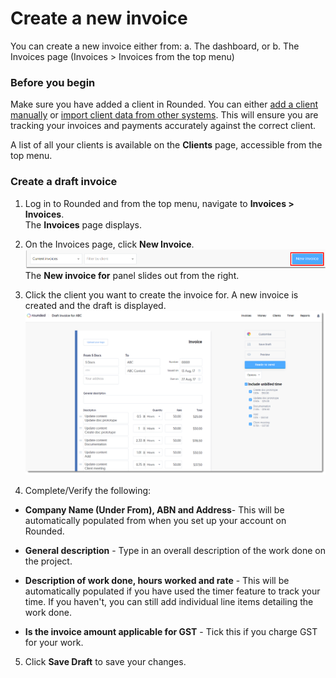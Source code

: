 # Create a new invoice

You can create a new invoice either from:
a. The dashboard, or 
b. The Invoices page (Invoices > Invoices from the top menu)

### Before you begin

Make sure you have added a client in Rounded. You can either [add a client manually](/clients/can-i-add-clients-manually.md) or [import client data from other systems](/clients/how-do-i-import-client-data-from-external-systems.md). This will ensure you are tracking your invoices and payments accurately against the correct client.

A list of all your clients is available on the **Clients** page, accessible from the top menu.

### Create a draft invoice

1) Log in to Rounded and from the top menu, navigate to **Invoices &gt; Invoices**.  
   The **Invoices** page displays.

2) On the Invoices page, click **New Invoice**.
![](/assets/NI.png)
   The **New invoice for** panel slides out from the right. 

3) Click the client you want to create the invoice for.
   A new invoice is created and the draft is displayed.  
![](/assets/Draft_inv.png)

4) Complete/Verify the following:

* **Company Name (Under From), ABN and Address**- This will be automatically populated from when you set up your account on Rounded.

* **General description** - Type in an overall description of the work done on the project.

* **Description of work done, hours worked and rate** - This will be automatically populated if you have used the timer feature to track your time. If you haven't, you can still add individual line items detailing the work done.

* **Is the invoice amount applicable for GST** - Tick this if you charge GST for your work. 

5) Click **Save Draft** to save your changes.
